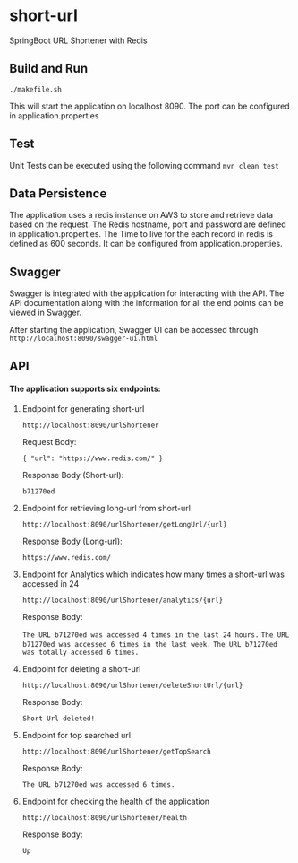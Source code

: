 # short-url

SpringBoot URL Shortener with Redis

## Build and Run

```
./makefile.sh
```
This will start the application on localhost 8090. The port can be configured in application.properties

## Test

Unit Tests can be executed using the following command ``` mvn clean test ```

## Data Persistence

The application uses a redis instance on AWS to store and retrieve data based on the request. 
The Redis hostname, port and password are defined in application.properties.
The Time to live for the each record in redis is defined as 600 seconds. It can be configured from application.properties.

## Swagger

Swagger is integrated with the application for interacting with the API. The API documentation along with the information for all the end points can be viewed in Swagger.

After starting the application, Swagger UI can be accessed through ``` http://localhost:8090/swagger-ui.html ```

## API

#### The application supports six endpoints:

1. Endpoint for generating short-url

    ``` http://localhost:8090/urlShortener ```

    Request Body:

    ``` { "url": "https://www.redis.com/" }  ```
  
    Response Body (Short-url):
    
    ``` b71270ed  ```
  
2. Endpoint for retrieving long-url from short-url

    ``` http://localhost:8090/urlShortener/getLongUrl/{url} ```
  
    Response Body (Long-url):
  
    ``` https://www.redis.com/  ```
    
3. Endpoint for Analytics which indicates how many times a short-url was accessed in 24

    ``` http://localhost:8090/urlShortener/analytics/{url} ```
  
    Response Body:
  
    ``` The URL b71270ed was accessed 4 times in the last 24 hours. ```
    ``` The URL b71270ed was accessed 6 times in the last week. ```
    ``` The URL b71270ed was totally accessed 6 times. ```
    
4. Endpoint for deleting a short-url

    ``` http://localhost:8090/urlShortener/deleteShortUrl/{url} ```
  
    Response Body:
  
    ``` Short Url deleted! ```
    
5. Endpoint for top searched url

    ``` http://localhost:8090/urlShortener/getTopSearch ```
  
    Response Body:
  
    ``` The URL b71270ed was accessed 6 times. ```
    
6. Endpoint for checking the health of the application

    ``` http://localhost:8090/urlShortener/health ```
  
    Response Body:
  
    ``` Up ```
    
    
  



